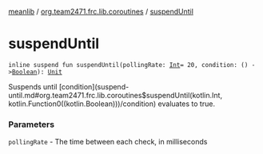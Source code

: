 [meanlib](../index.md) / [org.team2471.frc.lib.coroutines](index.md) / [suspendUntil](./suspend-until.md)

# suspendUntil

`inline suspend fun suspendUntil(pollingRate: `[`Int`](https://kotlinlang.org/api/latest/jvm/stdlib/kotlin/-int/index.html)` = 20, condition: () -> `[`Boolean`](https://kotlinlang.org/api/latest/jvm/stdlib/kotlin/-boolean/index.html)`): `[`Unit`](https://kotlinlang.org/api/latest/jvm/stdlib/kotlin/-unit/index.html)

Suspends until [condition](suspend-until.md#org.team2471.frc.lib.coroutines$suspendUntil(kotlin.Int, kotlin.Function0((kotlin.Boolean)))/condition) evaluates to true.

### Parameters

`pollingRate` - The time between each check, in milliseconds